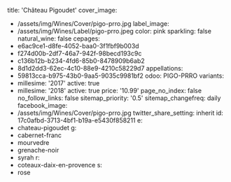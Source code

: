 title: 'Château Pigoudet'
cover_image:
  - /assets/img/Wines/Cover/pigo-prro.jpg
label_image:
  - /assets/img/Wines/Label/pigo-prro.jpeg
color: pink
sparkling: false
natural_wine: false
cepages:
  - e6ac9ce1-d8fe-4052-baa0-3f1fbf9b003d
  - f274d00b-2df7-46a7-942f-98becd193c9c
  - c136b12b-b234-4fd6-85b0-8478909b6ab2
  - 8d1d2dd3-62ec-4c10-88e9-4210c58229d7
appellations:
  - 59813cca-b975-43b0-9aa5-9035c9981bf2
odoo: PIGO-PRRO
variants:
  -
    millesime: '2017'
    active: true
  -
    millesime: '2018'
    active: true
    price: '10.99'
page_no_index: false
no_follow_links: false
sitemap_priority: '0.5'
sitemap_changefreq: daily
facebook_image:
  - /assets/img/Wines/Cover/pigo-prro.jpg
twitter_share_setting: inherit
id: 17c0afbd-3713-4bf1-b19a-e5430f858211
e:
  - chateau-pigoudet
g:
  - cabernet-franc
  - mourvedre
  - grenache-noir
  - syrah
r:
  - coteaux-daix-en-provence
s:
  - rose
